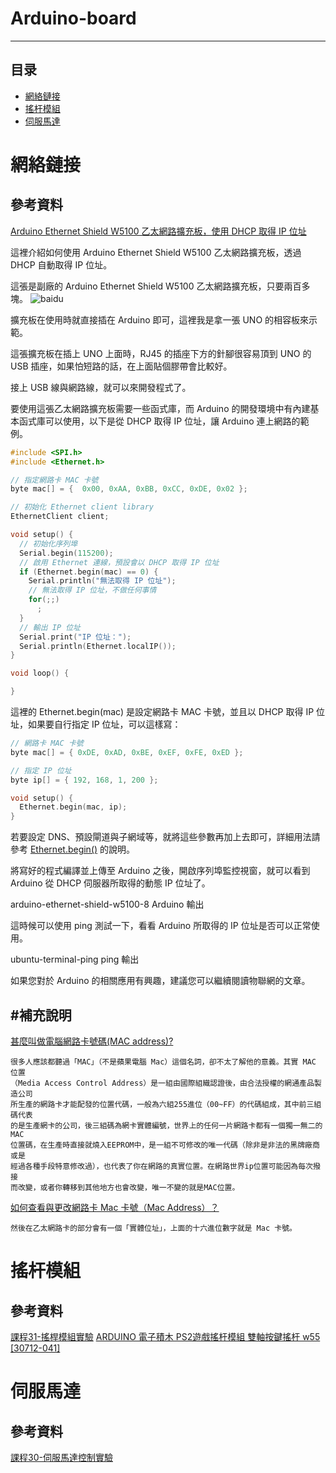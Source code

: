 # Arduino-board

****
## 目录
* [網絡鏈接](#網絡鏈接)
* [搖杆模組](#搖杆模組)
* [伺服馬達](#伺服馬達)




# 網絡鏈接
## 參考資料


[Arduino Ethernet Shield W5100 乙太網路擴充板，使用 DHCP 取得 IP 位址](
https://blog.gtwang.org/iot/arduino-ethernet-shield-w5100-dhcp-ip-address/)



這裡介紹如何使用 Arduino Ethernet Shield W5100 乙太網路擴充板，透過 DHCP 自動取得 IP 位址。

這張是副廠的 Arduino Ethernet Shield W5100 乙太網路擴充板，只要兩百多塊。
![baidu](https://blog.gtwang.org/wp-content/uploads/2015/03/arduino-ethernet-shield-w5100-2-816x459.jpg "arduino-ethernet-shield-w5100")

擴充板在使用時就直接插在 Arduino 即可，這裡我是拿一張 UNO 的相容板來示範。

這張擴充板在插上 UNO 上面時，RJ45 的插座下方的針腳很容易頂到 UNO 的 USB 插座，如果怕短路的話，在上面貼個膠帶會比較好。

接上 USB 線與網路線，就可以來開發程式了。

要使用這張乙太網路擴充板需要一些函式庫，而 Arduino 的開發環境中有內建基本函式庫可以使用，以下是從 DHCP 取得 IP 位址，讓 Arduino 連上網路的範例。

```cpp
#include <SPI.h>
#include <Ethernet.h>

// 指定網路卡 MAC 卡號
byte mac[] = {  0x00, 0xAA, 0xBB, 0xCC, 0xDE, 0x02 };

// 初始化 Ethernet client library
EthernetClient client;

void setup() {
  // 初始化序列埠
  Serial.begin(115200);
  // 啟用 Ethernet 連線，預設會以 DHCP 取得 IP 位址
  if (Ethernet.begin(mac) == 0) {
    Serial.println("無法取得 IP 位址");
    // 無法取得 IP 位址，不做任何事情
    for(;;)
      ;
  }
  // 輸出 IP 位址
  Serial.print("IP 位址：");
  Serial.println(Ethernet.localIP());
}

void loop() {

}
```

這裡的 Ethernet.begin(mac) 是設定網路卡 MAC 卡號，並且以 DHCP 取得 IP 位址，如果要自行指定 IP 位址，可以這樣寫：
```cpp
// 網路卡 MAC 卡號
byte mac[] = { 0xDE, 0xAD, 0xBE, 0xEF, 0xFE, 0xED };

// 指定 IP 位址
byte ip[] = { 192, 168, 1, 200 };

void setup() {
  Ethernet.begin(mac, ip);
}
```
若要設定 DNS、預設閘道與子網域等，就將這些參數再加上去即可，詳細用法請參考 [Ethernet.begin()](https://www.arduino.cc/en/Reference/EthernetBegin)
的說明。

將寫好的程式編譯並上傳至 Arduino 之後，開啟序列埠監控視窗，就可以看到 Arduino 從 DHCP 伺服器所取得的動態 IP 位址了。

arduino-ethernet-shield-w5100-8
Arduino 輸出

這時候可以使用 ping 測試一下，看看 Arduino 所取得的 IP 位址是否可以正常使用。

ubuntu-terminal-ping
ping 輸出

如果您對於 Arduino 的相關應用有興趣，建議您可以繼續閱讀物聯網的文章。

#補充說明
----
[甚麼叫做電腦網路卡號碼(MAC address)?](http://sysadm.ntpu.edu.tw/mac.html)

```
很多人應該都聽過「MAC」（不是蘋果電腦 Mac）這個名詞，卻不太了解他的意義。其實 MAC 位置
（Media Access Control Address）是一組由國際組織認證後，由合法授權的網通產品製造公司
所生產的網路卡才能配發的位置代碼，一般為六組255進位（00~FF）的代碼組成，其中前三組碼代表
的是生產網卡的公司，後三組碼為網卡實體編號，世界上的任何一片網路卡都有一個獨一無二的MAC
位置碼，在生產時直接就燒入EEPROM中，是一組不可修改的唯一代碼（除非是非法的黑牌廠商或是
經過各種手段特意修改過），也代表了你在網路的真實位置。在網路世界ip位置可能因為每次撥接
而改變，或者你轉移到其他地方也會改變，唯一不變的就是MAC位置。
```
[如何查看與更改網路卡 Mac 卡號（Mac Address）？](https://blog.gtwang.org/useful-tools/change-mac-address/)
```
然後在乙太網路卡的部分會有一個「實體位址」，上面的十六進位數字就是 Mac 卡號。
```


# 搖杆模組

## 參考資料

[課程31-搖桿模組實驗](http://siang-tong-studio.blogspot.tw/2015/05/31.html)
[ARDUINO 電子積木 PS2遊戲搖杆模組 雙軸按鍵搖杆 w55 [30712-041]](http://goods.ruten.com.tw/item/show?21551397513091)


# 伺服馬達

## 參考資料

[課程30-伺服馬達控制實驗](http://siang-tong-studio.blogspot.tw/2015/05/30.html)



